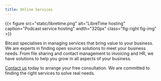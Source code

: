 ```yaml
---
title: Online Services
---
```

{{< figure src="static/libretime.png" alt="LibreTime hosting" caption="Podcast service hosting" width="320px" class="fig-right fig-img" >}}

Bitcast specialises in managing services that bring value to your business. We
are experts in finding open source solutions to meet your business needs. From
file sharing and contact management to invoicing and HR, we have solutions to
help you grow in all aspects of your business.

[Contact us](/contact/) today to arrange your free consultation. We are
committed to finding the right services to solve real needs.
